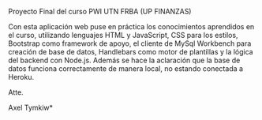 Proyecto Final del curso PWI UTN FRBA 
(UP FINANZAS)

Con esta aplicación web puse en práctica los conocimientos aprendidos en el curso, utilizando lenguajes HTML y JavaScript, CSS para los estilos, Bootstrap como framework de apoyo, el cliente de MySql Workbench para creación de base de datos, Handlebars como motor de plantillas y la lógica del backend con Node.js.
Además se hace la aclaración que la base de datos funciona correctamente de manera local, no estando conectada a Heroku.

Atte.

Axel Tymkiw*
